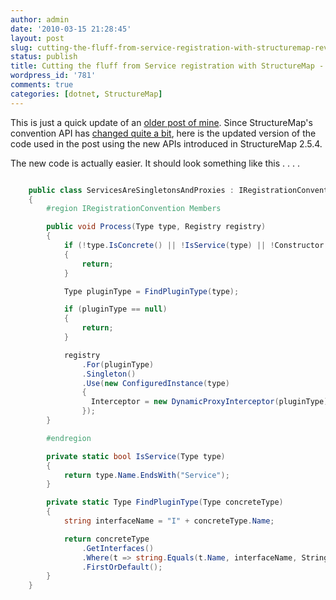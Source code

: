 ```yaml
---
author: admin
date: '2010-03-15 21:28:45'
layout: post
slug: cutting-the-fluff-from-service-registration-with-structuremap-revisited
status: publish
title: Cutting the fluff from Service registration with StructureMap - revisited
wordpress_id: '781'
comments: true
categories: [dotnet, StructureMap]
---
```


This is just a quick update of an [older post of mine](/2009/07/24/cutting-the-fluff-from-service-registration-or-how-to-do-funky-stuff-with-coc-castledynamicproxy-structuremap/). 
Since StructureMap's convention API has [changed quite a bit](/2010/01/05/changes-in-structuremap-254/), 
here is the updated version of the code used in the post using the new APIs introduced in StructureMap 2.5.4.
<!--more-->

The new code is actually easier. It should look something like this . . . . 

``` csharp Singleton registration convention

    public class ServicesAreSingletonsAndProxies : IRegistrationConvention
    {
        #region IRegistrationConvention Members

        public void Process(Type type, Registry registry)
        {
            if (!type.IsConcrete() || !IsService(type) || !Constructor.HasConstructors(type))
            {
                return;
            }

            Type pluginType = FindPluginType(type);

            if (pluginType == null)
            {
                return;
            }

            registry
                .For(pluginType)
                .Singleton()
                .Use(new ConfiguredInstance(type)
                {
                  Interceptor = new DynamicProxyInterceptor(pluginType)
                });
        }

        #endregion

        private static bool IsService(Type type)
        {
            return type.Name.EndsWith("Service");
        }

        private static Type FindPluginType(Type concreteType)
        {
            string interfaceName = "I" + concreteType.Name;

            return concreteType
                .GetInterfaces()
                .Where(t => string.Equals(t.Name, interfaceName, StringComparison.Ordinal))
                .FirstOrDefault();
        }
    }

```
